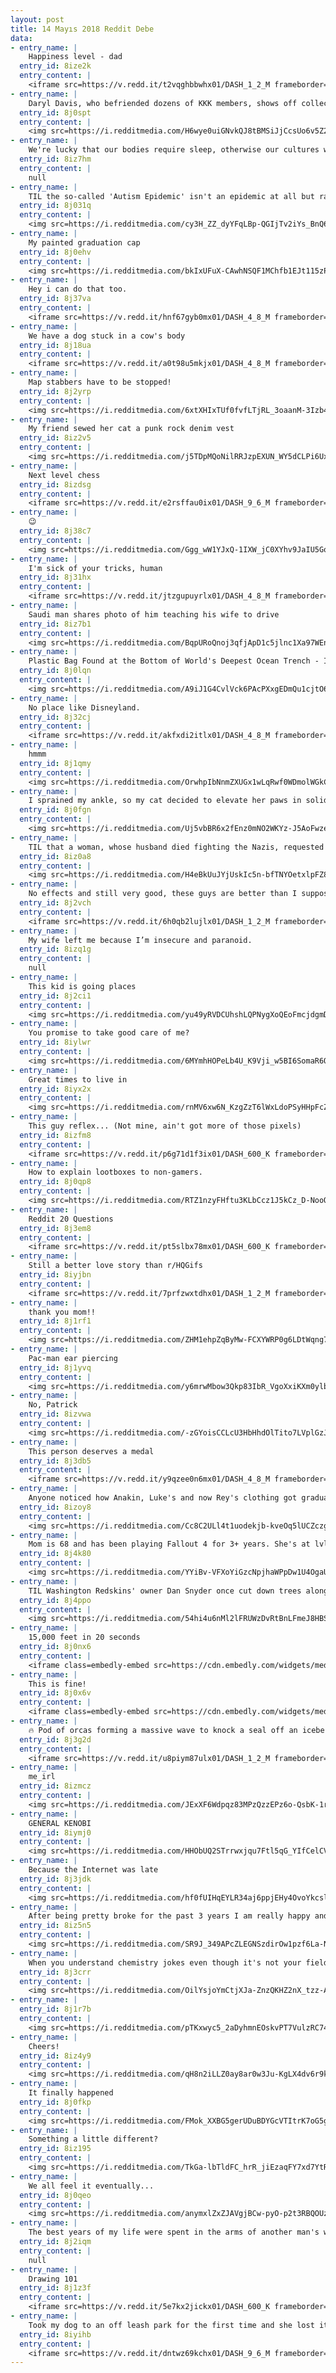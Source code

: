 ```yaml
---
layout: post
title: 14 Mayıs 2018 Reddit Debe
data:
- entry_name: |
    Happiness level - dad
  entry_id: 8ize2k
  entry_content: |
    <iframe src=https://v.redd.it/t2vqghbbwhx01/DASH_1_2_M frameborder=0></iframe>
- entry_name: |
    Daryl Davis, who befriended dozens of KKK members, shows off collection of robes surrendered to him
  entry_id: 8j0spt
  entry_content: |
    <img src=https://i.redditmedia.com/H6wye0uiGNvkQJ8tBMSiJjCcsUo6v5Z2BdkqxpVCxsU.jpg?s=ec51010a8db1dd6085f018319cd52146 frameborder=0>
- entry_name: |
    We're lucky that our bodies require sleep, otherwise our cultures would have us working 16-20 hour days.
  entry_id: 8iz7hm
  entry_content: |
    null
- entry_name: |
    TIL the so-called 'Autism Epidemic' isn't an epidemic at all but rather an increase in reported incidents due to a growing awareness of autism and changes to the condition’s diagnostic criteria.
  entry_id: 8j031q
  entry_content: |
    <img src=https://i.redditmedia.com/cy3H_ZZ_dyYFqLBp-QGIjTv2iYs_BnQ6PNjp79Z52nM.jpg?s=2868d56af941dfa6dc07c5e6f28fffe3 frameborder=0>
- entry_name: |
    My painted graduation cap
  entry_id: 8j0ehv
  entry_content: |
    <img src=https://i.redditmedia.com/bkIxUFuX-CAwhNSQF1MChfb1EJt115zP42Gd4OArbko.jpg?s=22ff06c5eb7a1fe703c288c815f9b6a7 frameborder=0>
- entry_name: |
    Hey i can do that too.
  entry_id: 8j37va
  entry_content: |
    <iframe src=https://v.redd.it/hnf67gyb0mx01/DASH_4_8_M frameborder=0></iframe>
- entry_name: |
    We have a dog stuck in a cow's body
  entry_id: 8j18ua
  entry_content: |
    <iframe src=https://v.redd.it/a0t98u5mkjx01/DASH_4_8_M frameborder=0></iframe>
- entry_name: |
    Map stabbers have to be stopped!
  entry_id: 8j2yrp
  entry_content: |
    <img src=https://i.redditmedia.com/6xtXHIxTUf0fvfLTjRL_3oaanM-3Izb4sIKXrcbSXyU.jpg?s=da74435f6cc93b6cb67d73ea3a54feba frameborder=0>
- entry_name: |
    My friend sewed her cat a punk rock denim vest
  entry_id: 8iz2v5
  entry_content: |
    <img src=https://i.redditmedia.com/j5TDpMQoNilRRJzpEXUN_WY5dCLPi6UxepqIx3WHWTc.jpg?s=f9ecbf7e5e2e7935fdbd0e034b29f5c3 frameborder=0>
- entry_name: |
    Next level chess
  entry_id: 8izdsg
  entry_content: |
    <iframe src=https://v.redd.it/e2rsffau0ix01/DASH_9_6_M frameborder=0></iframe>
- entry_name: |
    😉
  entry_id: 8j38c7
  entry_content: |
    <img src=https://i.redditmedia.com/Ggg_wW1YJxQ-1IXW_jC0XYhv9JaIU5GoKbkTR1J83rc.jpg?s=e377532e23d5d30ca5e8e69fcb607451 frameborder=0>
- entry_name: |
    I'm sick of your tricks, human
  entry_id: 8j31hx
  entry_content: |
    <iframe src=https://v.redd.it/jtzgupuyrlx01/DASH_4_8_M frameborder=0></iframe>
- entry_name: |
    Saudi man shares photo of him teaching his wife to drive
  entry_id: 8iz7b1
  entry_content: |
    <img src=https://i.redditmedia.com/BqpURoQnoj3qfjApD1c5jlnc1Xa97WEn7n7YNFJzQbw.jpg?s=49e663866f9d749cd4709862f4c9a4f4 frameborder=0>
- entry_name: |
    Plastic Bag Found at the Bottom of World's Deepest Ocean Trench - It is now the deepest known piece of plastic trash, found at a depth of 36,000 feet inside the Mariana Trench.
  entry_id: 8j0lqn
  entry_content: |
    <img src=https://i.redditmedia.com/A9iJ1G4CvlVck6PAcPXxgEDmQu1cjtO6a_-x8m8eHDI.jpg?s=095bb9c506042c4e51995f7f73f1466a frameborder=0>
- entry_name: |
    No place like Disneyland.
  entry_id: 8j32cj
  entry_content: |
    <iframe src=https://v.redd.it/akfxdi2itlx01/DASH_4_8_M frameborder=0></iframe>
- entry_name: |
    hmmm
  entry_id: 8j1qmy
  entry_content: |
    <img src=https://i.redditmedia.com/OrwhpIbNnmZXUGx1wLqRwf0WDmolWGkChgpc04-WWOs.jpg?s=19bb728c5e79c8ee82f415b5343e472d frameborder=0>
- entry_name: |
    I sprained my ankle, so my cat decided to elevate her paws in solidarity
  entry_id: 8j0fgn
  entry_content: |
    <img src=https://i.redditmedia.com/Uj5vbBR6x2fEnz0mNO2WKYz-J5AoFwzePAnZTOoZ-Ss.jpg?s=66c2803f5f4d90442992d200c6d4e806 frameborder=0>
- entry_name: |
    TIL that a woman, whose husband died fighting the Nazis, requested to be allowed to drive a tank to avenge her husband. She proved herself a skilled tank driver, died from injuries obtained in battle, and was posthumously named Hero of the Soviet Union.
  entry_id: 8iz0a8
  entry_content: |
    <img src=https://i.redditmedia.com/H4eBkUuJYjUskIc5n-bfTNYOetxlpFZ8ecSfXFTzfnU.jpg?s=e4f91131c1b8cd3c39972a7d2c068e1e frameborder=0>
- entry_name: |
    No effects and still very good, these guys are better than I supposed.
  entry_id: 8j2vch
  entry_content: |
    <iframe src=https://v.redd.it/6h0qb2lujlx01/DASH_1_2_M frameborder=0></iframe>
- entry_name: |
    My wife left me because I’m insecure and paranoid.
  entry_id: 8izq1g
  entry_content: |
    null
- entry_name: |
    This kid is going places
  entry_id: 8j2ci1
  entry_content: |
    <img src=https://i.redditmedia.com/yu49yRVDCUhshLQPNygXoQEoFmcjdgmDXW9Azqz8Uxc.jpg?s=6ceaf461652900126fba09460f141bdd frameborder=0>
- entry_name: |
    You promise to take good care of me?
  entry_id: 8iylwr
  entry_content: |
    <img src=https://i.redditmedia.com/6MYmhHOPeLb4U_K9Vji_w5BI6SomaR6Qo-ybtgnu4Ic.jpg?s=5b6afd9ca44c5e8d486fa9aa4d42fb56 frameborder=0>
- entry_name: |
    Great times to live in
  entry_id: 8iyx2x
  entry_content: |
    <img src=https://i.redditmedia.com/rnMV6xw6N_KzgZzT6lWxLdoPSyHHpFcZ9s7_nt4rgTw.jpg?s=028c70dd5cefdbbed401ecfc5b4343c8 frameborder=0>
- entry_name: |
    This guy reflex... (Not mine, ain't got more of those pixels)
  entry_id: 8izfm8
  entry_content: |
    <iframe src=https://v.redd.it/p6g71d1f3ix01/DASH_600_K frameborder=0></iframe>
- entry_name: |
    How to explain lootboxes to non-gamers.
  entry_id: 8j0qp8
  entry_content: |
    <img src=https://i.redditmedia.com/RTZ1nzyFHftu3KLbCcz1J5kCz_D-NooQ6wIJ4ZSRsPo.jpg?s=09c5b1ae95014f9b62d10af6319d4ca7 frameborder=0>
- entry_name: |
    Reddit 20 Questions
  entry_id: 8j3em8
  entry_content: |
    <iframe src=https://v.redd.it/pt5slbx78mx01/DASH_600_K frameborder=0></iframe>
- entry_name: |
    Still a better love story than r/HQGifs
  entry_id: 8iyjbn
  entry_content: |
    <iframe src=https://v.redd.it/7prfzwxtdhx01/DASH_1_2_M frameborder=0></iframe>
- entry_name: |
    thank you mom!!
  entry_id: 8j1rf1
  entry_content: |
    <img src=https://i.redditmedia.com/ZHM1ehpZqByMw-FCXYWRP0g6LDtWqng7_4LOWPQm0qw.jpg?s=f1cc2d2393f1cd28bea4bcf262cb6d5f frameborder=0>
- entry_name: |
    Pac-man ear piercing
  entry_id: 8j1yvq
  entry_content: |
    <img src=https://i.redditmedia.com/y6mrwMbow3Qkp83IbR_VgoXxiKXm0ylbkLfafQBPbTE.jpg?s=541e71521c3bb6ed3cbf6ce16ed0d2ba frameborder=0>
- entry_name: |
    No, Patrick
  entry_id: 8izvwa
  entry_content: |
    <img src=https://i.redditmedia.com/-zGYoisCCLcU3HbHhdOlTito7LVplGzJBT-qKWtRP8Q.jpg?s=3ef64f63c9981f6ad1c84fab368990d4 frameborder=0>
- entry_name: |
    This person deserves a medal
  entry_id: 8j3db5
  entry_content: |
    <iframe src=https://v.redd.it/y9qzee0n6mx01/DASH_4_8_M frameborder=0></iframe>
- entry_name: |
    Anyone noticed how Anakin, Luke's and now Rey's clothing got gradually darker in each of the trilogies?
  entry_id: 8izoy8
  entry_content: |
    <img src=https://i.redditmedia.com/Cc8C2ULl4t1uodekjb-kveOq5lUCZczgowFX4AEYevc.png?s=94855804df2fb5002d211eb4e1a2d820 frameborder=0>
- entry_name: |
    Mom is 68 and has been playing Fallout 4 for 3+ years. She's at lvl 132 with 600+ hrs. Happy Mother's Day to all the Gamer Moms out there!
  entry_id: 8j4k80
  entry_content: |
    <img src=https://i.redditmedia.com/YYiBv-VFXoYiGzcNpjhaWPpDw1U4OgaUZXonfESi7qo.jpg?s=8c134eaca19a7df824fcc0224ee344fe frameborder=0>
- entry_name: |
    TIL Washington Redskins' owner Dan Snyder once cut down trees along the Potomac River so that he could see it from his house. The trees were located in a national park, and a ranger who raised concern about the issue was raided by US Marshals
  entry_id: 8j4ppo
  entry_content: |
    <img src=https://i.redditmedia.com/54hi4u6nMl2lFRUWzDvRtBnLFmeJ8HBSl6XdUflYz8c.jpg?s=f1396e03f756990a81da8bc80bcd7388 frameborder=0>
- entry_name: |
    15,000 feet in 20 seconds
  entry_id: 8j0nx6
  entry_content: |
    <iframe class=embedly-embed src=https://cdn.embedly.com/widgets/media.html?src=https%3A%2F%2Fgfycat.com%2Fifr%2FElaborateEnlightenedIndianrockpython&url=https%3A%2F%2Fgfycat.com%2Felaborateenlightenedindianrockpython&image=https%3A%2F%2Fthumbs.gfycat.com%2FElaborateEnlightenedIndianrockpython-size_restricted.gif&key=522baf40bd3911e08d854040d3dc5c07&type=text%2Fhtml&schema=gfycat width=600 height=338 scrolling=no frameborder=0 allowfullscreen></iframe>
- entry_name: |
    This is fine!
  entry_id: 8j0x6v
  entry_content: |
    <iframe class=embedly-embed src=https://cdn.embedly.com/widgets/media.html?src=https%3A%2F%2Fgfycat.com%2Fifr%2FChiefAdorableLabradorretriever&url=https%3A%2F%2Fgfycat.com%2Fgifs%2Fdetail%2FChiefAdorableLabradorretriever&image=https%3A%2F%2Fthumbs.gfycat.com%2FChiefAdorableLabradorretriever-size_restricted.gif&key=522baf40bd3911e08d854040d3dc5c07&type=text%2Fhtml&schema=gfycat width=600 height=1067 scrolling=no frameborder=0 allowfullscreen></iframe>
- entry_name: |
    🔥 Pod of orcas forming a massive wave to knock a seal off an iceberg 🔥
  entry_id: 8j3g2d
  entry_content: |
    <iframe src=https://v.redd.it/u8piym87ulx01/DASH_1_2_M frameborder=0></iframe>
- entry_name: |
    me_irl
  entry_id: 8izmcz
  entry_content: |
    <img src=https://i.redditmedia.com/JExXF6Wdpqz83MPzQzzEPz6o-QsbK-1rluODwtQokBc.png?s=12329825504d531dfc44c2a5d942bdfa frameborder=0>
- entry_name: |
    GENERAL KENOBI
  entry_id: 8iymj0
  entry_content: |
    <img src=https://i.redditmedia.com/HHObUQ2STrrwxjqu7Ftl5qG_YIfCelCV00g4CVDq3pc.jpg?s=b34645c112c995e3d68d11714a96ba42 frameborder=0>
- entry_name: |
    Because the Internet was late
  entry_id: 8j3jdk
  entry_content: |
    <img src=https://i.redditmedia.com/hf0fUIHqEYLR34aj6ppjEHy4OvoYkcslVGfY4G4tunU.jpg?s=555cd8b7dcc1cf9762d1f90ca5f2fbd0 frameborder=0>
- entry_name: |
    After being pretty broke for the past 3 years I am really happy and proud to have finally filled my fridge with groceries.
  entry_id: 8iz5n5
  entry_content: |
    <img src=https://i.redditmedia.com/SR9J_349APcZLEGNSzdirOw1pzf6La-NVRY_b91jhic.jpg?s=a66721cd15e9183d7165800d32c07583 frameborder=0>
- entry_name: |
    When you understand chemistry jokes even though it's not your field.
  entry_id: 8j3crr
  entry_content: |
    <img src=https://i.redditmedia.com/OilYsjoYmCtjXJa-ZnzQKHZ2nX_tzz-A2TfZTQnLU4o.png?s=da75d68f09c8ea559a864d278d4574f8 frameborder=0>
- entry_name: |
  entry_id: 8j1r7b
  entry_content: |
    <img src=https://i.redditmedia.com/pTKxwyc5_2aDyhmnEOskvPT7VulzRC74c84DNUx0mLk.png?s=e9295130ce1d40b631dcdbe739a4ccba frameborder=0>
- entry_name: |
    Cheers!
  entry_id: 8iz4y9
  entry_content: |
    <img src=https://i.redditmedia.com/qH8n2iLLZ0ay8ar0w3Ju-KgLX4dv6r9kn_gggtW0nA4.jpg?s=5c6a5ac969fee9321a868069d5b7d657 frameborder=0>
- entry_name: |
    It finally happened
  entry_id: 8j0fkp
  entry_content: |
    <img src=https://i.redditmedia.com/FMok_XXBG5gerUDuBDYGcVTItrK7oG5g2GGROJbBQu8.jpg?s=f8a955c24228dcf56ee61c503a45497a frameborder=0>
- entry_name: |
    Something a little different?
  entry_id: 8iz195
  entry_content: |
    <img src=https://i.redditmedia.com/TkGa-lbTldFC_hrR_jiEzaqFY7xd7YtRia-1wcTOqdI.jpg?s=be00b12b762e651bc493645247ffd906 frameborder=0>
- entry_name: |
    We all feel it eventually...
  entry_id: 8j0qeo
  entry_content: |
    <img src=https://i.redditmedia.com/anymxlZxZJAVgjBCw-pyO-p2t3RBQOUzJr0tGXmbThI.png?s=967ec69672c3da91eda38df3b7a0d8cf frameborder=0>
- entry_name: |
    The best years of my life were spent in the arms of another man's wife...
  entry_id: 8j2iqm
  entry_content: |
    null
- entry_name: |
    Drawing 101
  entry_id: 8j1z3f
  entry_content: |
    <iframe src=https://v.redd.it/5e7kx2jickx01/DASH_600_K frameborder=0></iframe>
- entry_name: |
    Took my dog to an off leash park for the first time and she lost it
  entry_id: 8iyihb
  entry_content: |
    <iframe src=https://v.redd.it/dntwz69kchx01/DASH_9_6_M frameborder=0></iframe>
---
```

